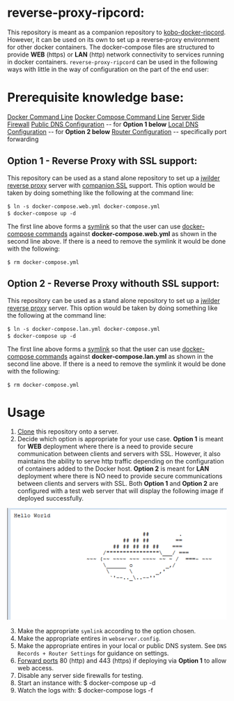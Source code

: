 # reverse-proxy-ripcord:
This repository is meant as a companion repository to [kobo-docker-ripcord](https://github.com/jpstaub/kobo-docker-ripcord).
However, it can be used on its own to set up a reverse-proxy environment for other docker containers. The docker-compose files are structured to provide **WEB** (https) or **LAN** (http) network connectivity to services running in docker containers. `reverse-proxy-ripcord` can be used in the following ways with little in the way of configuration on the part of the end user:

# Prerequisite knowledge base:
[Docker Command Line](https://docs.docker.com/engine/reference/commandline/cli/)
[Docker Compose Command Line](https://docs.docker.com/compose/reference/)
[Server Side Firewall](https://help.ubuntu.com/community/UFW)
[Public DNS Configuration](http://freedns.afraid.org/) -- for **Option 1 below**
[Local DNS Configuration](https://superuser.com/questions/45789/running-dns-locally-for-home-network) -- for **Option 2 below**
[Router Configuration](https://www.dd-wrt.com/wiki/index.php/Tutorials) -- specifically port forwarding

## Option 1 - Reverse Proxy with SSL support:
This repository can be used as a stand alone repository to set up a [jwilder reverse proxy](https://github.com/jwilder/nginx-proxy) server with [companion SSL](https://github.com/JrCs/docker-letsencrypt-nginx-proxy-companion) support. This option would be taken by doing something like the following at the command line:
```
$ ln -s docker-compose.web.yml docker-compose.yml
$ docker-compose up -d
```
The first line above forms a [symlink](https://kb.iu.edu/d/abbe) so that the user can use [docker-compose commands](https://docs.docker.com/compose/reference/) against **docker-compose.web.yml** as shown in the second line above. If there is a need to remove the symlink it would be done with the following:

    $ rm docker-compose.yml

## Option 2 - Reverse Proxy withouth SSL support:
This repository can be used as a stand alone repository to set up a [jwilder reverse proxy](https://github.com/jwilder/nginx-proxy) server. This option would be taken by doing something like the following at the command line:
```
$ ln -s docker-compose.lan.yml docker-compose.yml
$ docker-compose up -d
```
The first line above forms a [symlink](https://kb.iu.edu/d/abbe) so that the user can use [docker-compose commands](https://docs.docker.com/compose/reference/) against **docker-compose.lan.yml** as shown in the second line above. If there is a need to remove the symlink it would be done with the following:

    $ rm docker-compose.yml

# Usage

1. [Clone](https://help.github.com/articles/cloning-a-repository/) this repository onto a server.
2. Decide which option is appropriate for your use case. **Option 1** is meant for **WEB** deployment where there is a need to provide secure communication between clients and servers with SSL. However, it also maintains the ability to serve http traffic depending on the configuration of containers added to the Docker host. **Option 2** is meant for **LAN** deployment where there is NO need to provide secure communications between clients and servers with SSL. Both **Option 1** and **Option 2** are configured with a test web server that will display the following image if deployed successfully. 

![test web page](./test_web_page.PNG)

3. Make the appropriate `symlink` according to the option chosen.
4. Make the appropriate entires in `webserver.config`.
5. Make the appropriate entires in your local or public DNS system. See `DNS Records + Router Settings` for guidance on settings.
6. [Forward ports](https://www.dd-wrt.com/wiki/index.php/Tutorials) 80 (http) and 443 (https) if deploying via **Option 1** to allow web access.
7. Disable any server side firewalls for testing.
8. Start an instance with:
    $ docker-compose up -d
9. Watch the logs with:
    $ docker-compose logs -f

